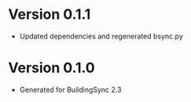 # Version 0.1.1

* Updated dependencies and regenerated bsync.py

# Version 0.1.0

* Generated for BuildingSync 2.3